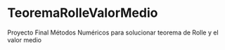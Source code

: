 # TeoremaRolleValorMedio
Proyecto Final Métodos Numéricos para solucionar teorema de Rolle y el valor medio
